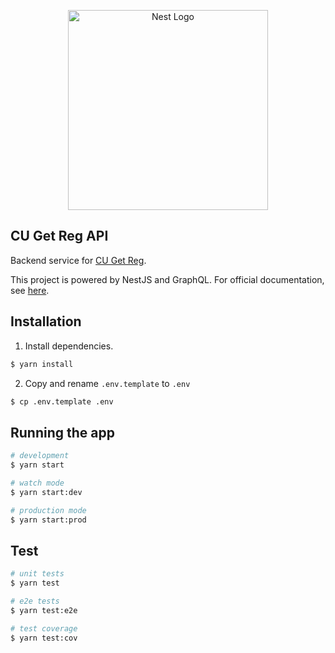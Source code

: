 <p align="center">
  <a href="http://nestjs.com/" target="blank"><img src="https://nestjs.com/img/logo_text.svg" width="320" alt="Nest Logo" /></a>
</p>

## CU Get Reg API

Backend service for [CU Get Reg](https://cugetreg.com).

This project is powered by NestJS and GraphQL. For official documentation, see [here](https://docs.nestjs.com/).

## Installation

1. Install dependencies.

```bash
$ yarn install
```

2. Copy and rename `.env.template` to `.env`

```bash
$ cp .env.template .env
```

## Running the app

```bash
# development
$ yarn start

# watch mode
$ yarn start:dev

# production mode
$ yarn start:prod
```

## Test

```bash
# unit tests
$ yarn test

# e2e tests
$ yarn test:e2e

# test coverage
$ yarn test:cov
```
